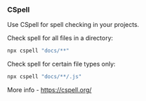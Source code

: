 ### CSpell
Use CSpell for spell checking in your projects.

Check spell for all files in a directory:
```bash
npx cspell "docs/**"
```

Check spell for certain file types only:
```bash
npx cspell "docs/**/.js"
```

More info - <https://cspell.org/>
